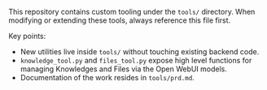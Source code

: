 This repository contains custom tooling under the `tools/` directory. When
modifying or extending these tools, always reference this file first.

Key points:
- New utilities live inside `tools/` without touching existing backend code.
- `knowledge_tool.py` and `files_tool.py` expose high level functions for
  managing Knowledges and Files via the Open WebUI models.
- Documentation of the work resides in `tools/prd.md`.
